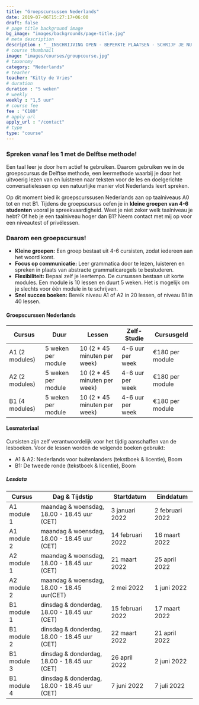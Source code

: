 ```yaml
---
title: "Groepscursussen Nederlands"
date: 2019-07-06T15:27:17+06:00
draft: false
# page title background image
bg_image: "images/backgrounds/page-title.jpg"
# meta description
description : "__INSCHRIJVING OPEN - BEPERKTE PLAATSEN - SCHRIJF JE NU IN!__ Snel Nederlands leren met de Delfte Methode"
# course thumbnail
image: "images/courses/groupcourse.jpg"
# taxonomy
category: "Nederlands"
# teacher
teacher: "Kitty de Vries"
# duration
duration : "5 weken"
# weekly
weekly : "1,5 uur"
# course fee
fee : "€180"
# apply url
apply_url : "/contact"
# type
type: "course"
---
```



### Spreken vanaf les 1 met de Delftse methode!
Een taal leer je door hem actief te gebruiken. Daarom gebruiken we in de groepscursus de Delftse methode, een leermethode waarbij je door het uitvoerig lezen van en luisteren naar  teksten voor de les en doelgerichte conversatielessen op een natuurlijke manier vlot Nederlands leert spreken. 

Op dit moment bied ik groepscurssusen Nederlands aan op taalniveaus A0 tot en met B1. Tijdens de groepscursus oefen je in <b>kleine groepen van 4-6 studenten</b> vooral je spreekvaardigheid. Weet je niet zeker welk taalniveau je hebt? Of heb je een taalniveau hoger dan B1? Neem contact met mij op voor een niveautest of privélessen.  


### Daarom een groepscursus!
* __Kleine groepen:__ Een groep bestaat uit 4-6 cursisten, zodat iedereen aan het woord komt. 
* __Focus op communicatie:__ Leer grammatica door te lezen, luisteren en spreken in plaats van abstracte grammaticaregels te bestuderen.
* __Flexibiliteit:__ Bepaal zelf je leertempo. De cursussen bestaan uit korte modules. Een module is 10 lessen en duurt 5 weken. Het is mogelijk om je slechts voor één module in te schrijven. 
* __Snel succes boeken:__ Bereik niveau A1 of A2 in 20 lessen, of niveau B1 in 40 lessen. 


#### Groepscurssen Nederlands 
|Cursus | Duur | Lessen| Zelf-Studie | Cursusgeld |
|-|-|-|-|-|
| A1 (2 modules) | 5 weken per module | 10 (2 * 45 minuten per week) | 4-6 uur per week | €180 per module |
| A2 (2 modules) | 5 weken per module | 10 (2 * 45 minuten per week) | 4-6 uur per week | €180 per module |
| B1 (4 modules) | 5 weken per module | 10 (2 * 45 minuten per week) | 4-6 uur per week | €180 per module |

#### Lesmateriaal
Cursisten zijn zelf verantwoordelijk voor het tijdig aanschaffen van de lesboeken. Voor de lessen worden de volgende boeken gebruikt:
* A1 & A2: Nederlands voor buitenlanders (tekstboek & licentie), Boom
* B1: De tweede ronde (tekstboek & licentie), Boom 

##### Lesdata
| Cursus | Dag & Tijdstip | Startdatum | Einddatum |
|-|-|-|-| 
| A1 module 1 | maandag & woensdag, 18.00 - 18.45 uur (CET)| 3 januari 2022 | 2 februari 2022 |
| A1 module 2 | maandag & woensdag, 18.00 - 18.45 uur (CET)| 14 februari 2022 | 16 maart 2022 |
| A2 module 1 | maandag & woensdag, 18.00 - 18.45 uur (CET)| 21 maart 2022 | 25 april 2022 |
| A2 module 2 | maandag & woensdag, 18.00 - 18.45 uur(CET)| 2 mei 2022 | 1 juni 2022 |
| B1 module 1 | dinsdag & donderdag, 18.00 - 18.45 uur (CET)| 15 februari 2022 | 17 maart 2022 |
| B1 module 2 | dinsdag & donderdag, 18.00 - 18.45 uur (CET)| 22 maart 2022 | 21 april 2022 |
| B1 module 3 | dinsdag & donderdag, 18.00 - 18.45 uur (CET)| 26 april 2022 | 2 juni 2022 |
| B1 module 4 | dinsdag & donderdag, 18.00 - 18.45 uur (CET)| 7 juni 2022 | 7 juli 2022 |


